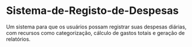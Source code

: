 ﻿# Sistema-de-Registo-de-Despesas

 Um sistema para que os usuários possam registrar suas despesas diárias,
com recursos como categorização, cálculo de gastos totais e geração de relatórios.
